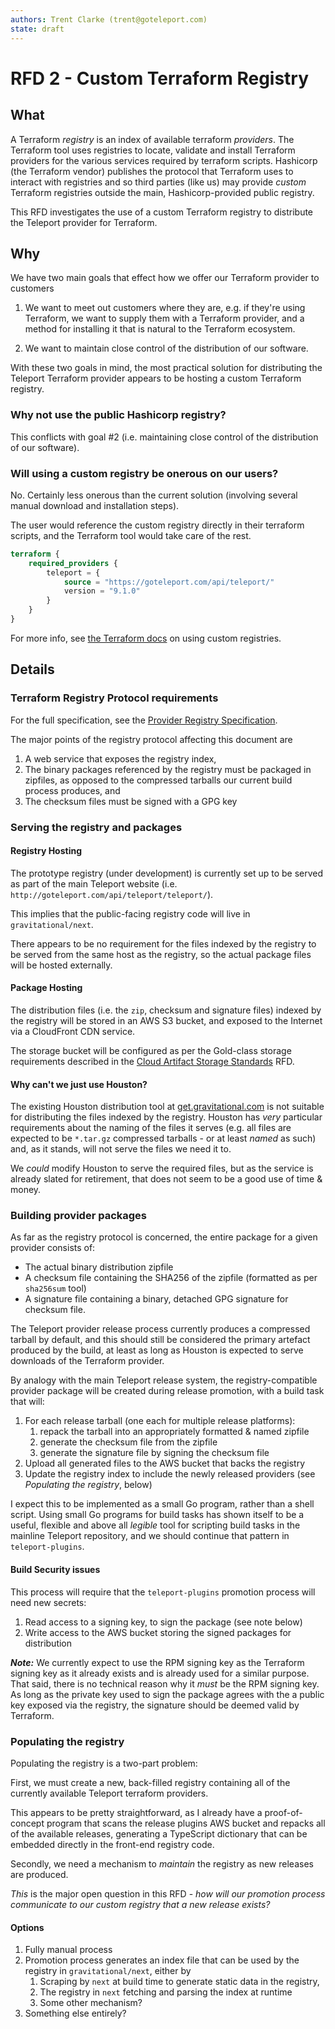 ```yaml
---
authors: Trent Clarke (trent@goteleport.com)
state: draft
---
```


# RFD 2 - Custom Terraform Registry

## What

A Terraform _registry_ is an index of available terraform _providers_. The
Terraform tool uses registries to locate, validate and install Terraform
providers for the various services required by terraform scripts. Hashicorp
(the Terraform vendor) publishes the protocol that Terraform uses to interact
with registries and so third parties (like us) may provide _custom_ Terraform
registries outside the main, Hashicorp-provided public registry.

This RFD investigates the use of a custom Terraform registry to distribute the
Teleport provider for Terraform.

## Why

We have two main goals that effect how we offer our Terraform provider to
customers

 1. We want to meet out customers where they are, e.g. if they're using
    Terraform, we want to supply them with a Terraform provider, and a method
    for installing it that is natural to the Terraform ecosystem.

 2. We want to maintain close control of the distribution of our software.

With these two goals in mind, the most practical solution for distributing
the Teleport Terraform provider appears to be hosting a custom Terraform
registry.

### Why not use the public Hashicorp registry?

This conflicts with goal #2 (i.e. maintaining close control of the
distribution of our software).

### Will using a custom registry be onerous on our users?

No. Certainly less onerous than the current solution (involving several
manual download and installation steps).

The user would reference the custom registry directly in their terraform
scripts, and the Terraform tool would take care of the rest.

```terraform
terraform {
    required_providers {
        teleport = {
            source = "https://goteleport.com/api/teleport/"
            version = "9.1.0"
        }
    }
}
```

For more info, see [the Terraform docs](https://www.terraform.io/cloud-docs/registry/using)
on using custom registries.

## Details

### Terraform Registry Protocol requirements

For the full specification, see the [Provider Registry Specification](https://www.terraform.io/internals/provider-registry-protocol).

The major points of the registry protocol affecting this document are

1. A web service that exposes the registry index,
2. The binary packages referenced by the registry must be packaged in zipfiles,
   as opposed to the compressed tarballs our current build process produces, and
3. The checksum files must be signed with a GPG key

### Serving the registry and packages

#### Registry Hosting

The prototype registry (under development) is currently set up to be served as
part of the main Teleport website (i.e. `http://goteleport.com/api/teleport/teleport/`).

This implies that the public-facing registry code will live in `gravitational/next`.

There appears to be no requirement for the files indexed by the registry to be
served from the same host as the registry, so the actual package files will be
hosted externally.

#### Package Hosting

The distribution files (i.e. the `zip`, checksum and signature files) indexed
by the registry will be stored in an AWS S3 bucket, and exposed to the Internet
via a CloudFront CDN service.

The storage bucket will be configured as per the Gold-class storage requirements
described in the [Cloud Artifact Storage Standards](https://github.com/gravitational/cloud/blob/master/rfd/0017-artifact-storage-standards.md)
RFD.

#### Why can't we just use Houston?

The existing Houston distribution tool at [get.gravitational.com](https://get.gravitational.com/)
is not suitable for distributing the files indexed by the registry. Houston has
_very_ particular requirements about the naming of the files it serves (e.g.
all files are expected to be `*.tar.gz` compressed tarballs - or at least
_named_ as such) and, as it stands, will not serve the files we need it to.

We _could_ modify Houston to serve the required files, but as the service is
already slated for retirement, that does not seem to be a good use of time
& money.

### Building provider packages

As far as the registry protocol is concerned, the entire package for a given
provider consists of:

* The actual binary distribution zipfile
* A checksum file containing the SHA256 of the zipfile (formatted as per
 `sha256sum` tool)
* A signature file containing a binary, detached GPG signature for
  checksum file.

The Teleport provider release process currently produces a compressed tarball
by default, and this should still be considered the primary artefact produced
by the build, at least as long as Houston is expected to serve downloads of
the Terraform provider.

By analogy with the main Teleport release system, the registry-compatible
provider package will be created during release promotion, with a build task
that will:

1. For each release tarball (one each for multiple release platforms):
    1. repack the tarball into an appropriately formatted & named zipfile
    2. generate the checksum file from the zipfile
    3. generate the signature file by signing the checksum file
2. Upload all generated files to the AWS bucket that backs the registry
3. Update the registry index to include the newly released providers (see
   _Populating the registry_, below)

I expect this to be implemented as a small Go program, rather than a shell
script. Using small Go programs for build tasks has shown itself to be a
useful, flexible and above all _legible_ tool for scripting build tasks in
the mainline Teleport repository, and we should continue that pattern in
`teleport-plugins`.

#### Build Security issues

This process will require that the `teleport-plugins` promotion process will
need new secrets:

1. Read access to a signing key, to sign the package (see note below)
2. Write access to the AWS bucket storing the signed packages for distribution

_**Note:**_ We currently expect to use the RPM signing key as the Terraform
signing key as it already exists and is already used for a similar purpose.
That said, there is no technical reason why it _must_ be the RPM signing
key. As long as the private key used to sign the package agrees with the a
public key exposed via the registry, the signature should be deemed valid
by Terraform.

### Populating the registry

Populating the registry is a two-part problem:

First, we must create a new, back-filled registry containing all of the
currently available Teleport terraform providers.

This appears to be pretty straightforward, as I already have a proof-of-
concept program that scans the release plugins AWS bucket and repacks all
of the available releases, generating a TypeScript dictionary that can be
embedded directly in the front-end registry code.

Secondly, we need a mechanism to _maintain_ the registry as new releases
are produced.

_This_ is the major open question in this RFD - _how will our promotion
process communicate to our custom registry that a new release exists?_

#### Options

1. Fully manual process
2. Promotion process generates an index file that can be used by the
   registry in `gravitational/next`, either by
    1. Scraping by `next` at build time to generate static data in the registry,
    2. The registry in `next` fetching and parsing the index at runtime
    3. Some other mechanism?
3. Something else entirely?
